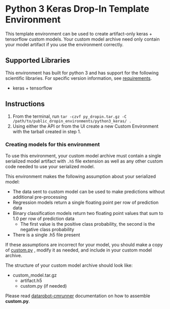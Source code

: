 # Python 3 Keras Drop-In Template Environment

This template environment can be used to create artifact-only keras + tensorflow custom models.
Your custom model archive need only contain your model artifact if you use the
environment correctly.

## Supported Libraries

This environment has built for python 3 and has support for the following scientific libraries.
For specific version information, see [requirements](requirements.txt).

- keras + tensorflow

## Instructions

1. From the terminal, run `tar -czvf py_dropin.tar.gz -C /path/to/public_dropin_environments/python3_keras/ .`
2. Using either the API or from the UI create a new Custom Environment with the tarball created
in step 1.

### Creating models for this environment

To use this environment, your custom model archive must contain a single serialized model artifact
with `.h5` file extension as well as any other custom code needed to use your serialized model.

This environment makes the following assumption about your serialized model:
- The data sent to custom model can be used to make predictions without
additional pre-processing
- Regression models return a single floating point per row of prediction data
- Binary classification models return two floating point values that sum to 1.0 per row of prediction data
  - The first value is the positive class probability, the second is the negative class probability
- There is a single .h5 file present
  
If these assumptions are incorrect for your model, you should make a copy of [custom.py](custom.py)
, modify it as needed, and include in your custom model archive.

The structure of your custom model archive should look like:

- custom_model.tar.gz
  - artifact.h5
  - custom.py (if needed)

Please read [datarobot-cmrunner](../../custom_model_runner/README.md) documentation on how to assemble **custom.py**.
